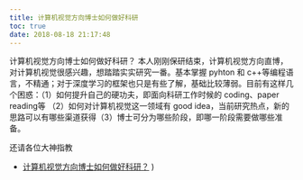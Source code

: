 ```yaml
---
title: 计算机视觉方向博士如何做好科研
toc: true
date: 2018-08-18 21:17:48
---
```

计算机视觉方向博士如何做好科研？
本人刚刚保研结束，计算机视觉方向直博，对计算机视觉很感兴趣，想踏踏实实研究一番。基本掌握 pyhton 和 c++等编程语言，不精通；对于深度学习的框架也只是有些了解，基础比较薄弱。目前有这样几个困惑：（1）如何提升自己的硬功夫，即面向科研工作时候的 coding、paper reading等 （2）如何对计算机视觉这一领域有 good idea，当前研究热点，新的思路可以有哪些渠道获得（3）博士可分为哪些阶段，即哪一阶段需要做哪些准备。

还请各位大神指教


- [计算机视觉方向博士如何做好科研？](https://www.zhihu.com/question/67257036)
)
